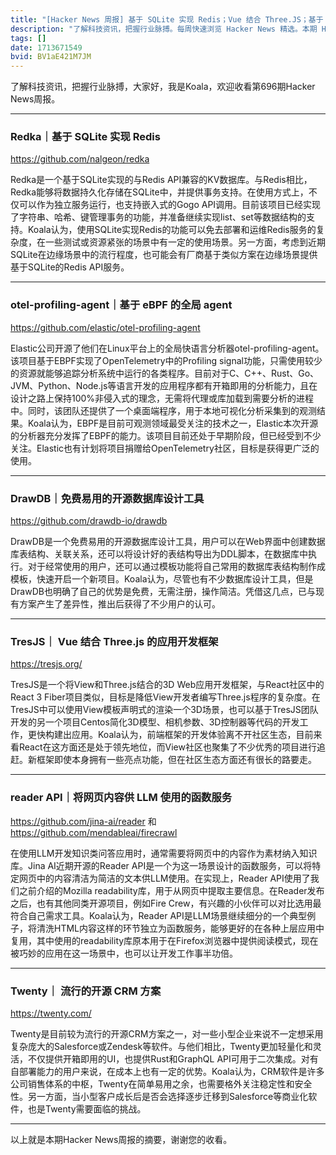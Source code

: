 ```yaml
---
title: "[Hacker News 周报] 基于 SQLite 实现 Redis；Vue 结合 Three.JS；基于 eBPF 的全局 agent"
description: "了解科技资讯，把握行业脉搏。每周快速浏览 Hacker News 精选。本期 Hacker Newsletter 地址：https://mailchi.mp/hackernewsletter/696"
tags: []
date: 1713671549
bvid: BV1aE421M7JM
---
```

了解科技资讯，把握行业脉搏，大家好，我是Koala，欢迎收看第696期Hacker News周报。

---
### Redka｜基于 SQLite 实现 Redis
https://github.com/nalgeon/redka

Redka是一个基于SQLite实现的与Redis API兼容的KV数据库。与Redis相比，Redka能够将数据持久化存储在SQLite中，并提供事务支持。在使用方式上，不仅可以作为独立服务运行，也支持嵌入式的Gogo API调用。目前该项目已经实现了字符串、哈希、键管理事务的功能，并准备继续实现list、set等数据结构的支持。Koala认为，使用SQLite实现Redis的功能可以免去部署和运维Redis服务的复杂度，在一些测试或资源紧张的场景中有一定的使用场景。另一方面，考虑到近期SQLite在边缘场景中的流行程度，也可能会有厂商基于类似方案在边缘场景提供基于SQLite的Redis API服务。

---
### otel-profiling-agent｜基于 eBPF 的全局 agent
https://github.com/elastic/otel-profiling-agent

Elastic公司开源了他们在Linux平台上的全局快语言分析器otel-profiling-agent。该项目基于EBPF实现了OpenTelemetry中的Profiling signal功能，只需使用较少的资源就能够追踪分析系统中运行的各类程序。目前对于C、C++、Rust、Go、JVM、Python、Node.js等语言开发的应用程序都有开箱即用的分析能力，且在设计之路上保持100%非侵入式的理念，无需将代理或库加载到需要分析的进程中。同时，该团队还提供了一个桌面端程序，用于本地可视化分析采集到的观测结果。Koala认为，EBPF是目前可观测领域最受关注的技术之一，Elastic本次开源的分析器充分发挥了EBPF的能力。该项目目前还处于早期阶段，但已经受到不少关注。Elastic也有计划将项目捐赠给OpenTelemetry社区，目标是获得更广泛的使用。

---
### DrawDB｜免费易用的开源数据库设计工具
https://github.com/drawdb-io/drawdb

DrawDB是一个免费易用的开源数据库设计工具，用户可以在Web界面中创建数据库表结构、关联关系，还可以将设计好的表结构导出为DDL脚本，在数据库中执行。对于经常使用的用户，还可以通过模板功能将自己常用的数据库表结构制作成模板，快速开启一个新项目。Koala认为，尽管也有不少数据库设计工具，但是DrawDB也明确了自己的优势是免费，无需注册，操作简洁。凭借这几点，已与现有方案产生了差异性，推出后获得了不少用户的认可。

---
### TresJS｜ Vue 结合 Three.js 的应用开发框架
https://tresjs.org/

TresJS是一个将View和Three.js结合的3D Web应用开发框架，与React社区中的React 3 Fiber项目类似，目标是降低View开发者编写Three.js程序的复杂度。在TresJS中可以使用View模板声明式的渲染一个3D场景，也可以基于TresJS团队开发的另一个项目Centos简化3D模型、相机参数、3D控制器等代码的开发工作，更快构建出应用。Koala认为，前端框架的开发体验离不开社区生态，目前来看React在这方面还是处于领先地位，而View社区也聚集了不少优秀的项目进行追赶。新框架即使本身拥有一些亮点功能，但在社区生态方面还有很长的路要走。

---
### reader API｜将网页内容供 LLM 使用的函数服务
https://github.com/jina-ai/reader 和 https://github.com/mendableai/firecrawl

在使用LLM开发知识类问答应用时，通常需要将网页中的内容作为素材纳入知识库。Jina AI近期开源的Reader API是一个为这一场景设计的函数服务，可以将特定网页中的内容清洁为简洁的文本供LLM使用。在实现上，Reader API使用了我们之前介绍的Mozilla readability库，用于从网页中提取主要信息。在Reader发布之后，也有其他同类开源项目，例如Fire Crew，有兴趣的小伙伴可以对比选用最符合自己需求工具。Koala认为，Reader API是LLM场景继续细分的一个典型例子，将清洗HTML内容这样的环节独立为函数服务，能够更好的在各种上层应用中复用，其中使用的readability库原本用于在Firefox浏览器中提供阅读模式，现在被巧妙的应用在这一场景中，也可以让开发工作事半功倍。

---
### Twenty｜ 流行的开源 CRM 方案
https://twenty.com/

Twenty是目前较为流行的开源CRM方案之一，对一些小型企业来说不一定想采用复杂庞大的Salesforce或Zendesk等软件。与他们相比，Twenty更加轻量化和灵活，不仅提供开箱即用的UI，也提供Rust和GraphQL API可用于二次集成。对有自部署能力的用户来说，在成本上也有一定的优势。Koala认为，CRM软件是许多公司销售体系的中枢，Twenty在简单易用之余，也需要格外关注稳定性和安全性。另一方面，当小型客户成长后是否会选择逐步迁移到Salesforce等商业化软件，也是Twenty需要面临的挑战。

---

以上就是本期Hacker News周报的摘要，谢谢您的收看。


